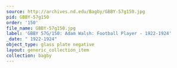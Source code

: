 ```yaml
---
source: http://archives.nd.edu/Bagby/GBBY-57g150.jpg
pid: GBBY-57g150
order: '150'
file_name: GBBY-57g150.jpg
label: 'GBBY 57G/150: Adam Walsh: Football Player - 1922-1924'
_date: " 1922-1924"
object_type: glass plate negative
layout: generic_collection_item
collection: bagby
---
```

